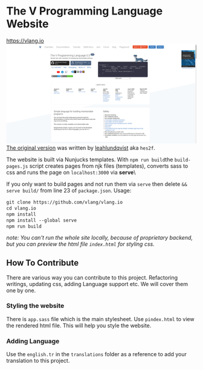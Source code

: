 # The V Programming Language Website
https://vlang.io
![Example](example.png)\
[The original version](https://github.com/hex2f/vlang.io) was written by [leahlundqvist](https://github.com/hex2f) aka ``hes2f``.

The website is built via Nunjucks templates. With ``npm run build``the ``build-pages.js`` script creates pages from njk files (templates), converts sass to css and runs the page on ``localhost:3000`` via **serve**\

If you only want to build pages and not run them via ``serve`` then delete ``&& serve build/`` from line 23 of ``package.json``.
Usage:
```
git clone https://github.com/vlang/vlang.io
cd vlang.io
npm install
npm install --global serve
npm run build
```

*note: You can't run the whole site locally, because of proprietary backend, but you can preview the html file `index.html` for styling css.*

## How To Contribute

There are various way you can contribute to this project. Refactoring writings, updating css, adding Language support etc. We will cover them one by one.

### Styling the website

There is `app.sass` file which is the main stylesheet. Use `pindex.html` to view the rendered html file. This will help you style the website.

### Adding Language

Use the `english.tr` in the ``translations`` folder as a reference to add your translation to this project.
